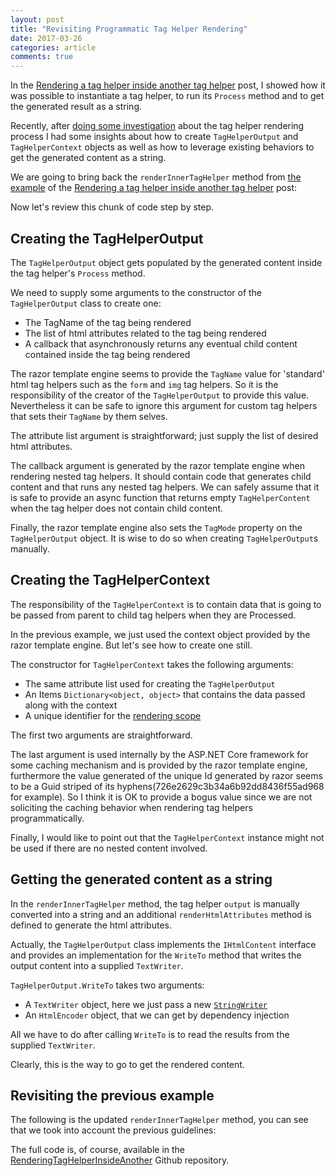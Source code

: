 ```yaml
---
layout: post
title: "Revisiting Programmatic Tag Helper Rendering"
date: 2017-03-26
categories: article
comments: true
---
```


In the [Rendering a tag helper inside another tag helper](http://blog.techdominator.com/article/rendering-a-tag-helper-inside-another-tag-helper.html) post, I showed how it was possible to instantiate a tag helper, to run its `Process` method and to get the generated result as a string.

Recently, after [doing some investigation](http://blog.techdominator.com/article/tag-helpers-rendering-part-1.html) about the tag helper rendering process I had some insights about how to create `TagHelperOutput` and `TagHelperContext` objects as well as how to leverage existing behaviors to get the generated content as a string.

We are going to bring back the `renderInnerTagHelper` method from [the example](https://gist.github.com/MissaouiChedy/3053d1507779fa39d7ecc2b8b58c1a54#file-wrappertaghelper-cs) of the [Rendering a tag helper inside another tag helper](http://blog.techdominator.com/article/rendering-a-tag-helper-inside-another-tag-helper.html) post:
<script src="https://gist.github.com/MissaouiChedy/fc91929ab284cbe736d3130245ca2121.js"></script>

Now let's review this chunk of code step by step.

## Creating the TagHelperOutput

The `TagHelperOutput` object gets populated by the generated content inside the tag helper's `Process` method.

We need to supply some arguments to the constructor of the `TagHelperOutput` class to create one:
 - The TagName of the tag being rendered
 - The list of html attributes related to the tag being rendered
 - A callback that asynchronously returns any eventual child content contained inside the tag being rendered

The razor template engine seems to provide the `TagName` value for 'standard' html tag helpers such as the `form` and `img` tag helpers. So it is the responsibility of the creator of the `TagHelperOutput` to provide this value. Nevertheless it can be safe to ignore this argument for custom tag helpers that sets their `TagName` by them selves.

The attribute list argument is straightforward; just supply the list of desired html attributes.

The callback argument is generated by the razor template engine when rendering nested tag helpers. It should contain code that generates child content and that runs any nested tag helpers.
We can safely assume that it is safe to provide an async function that returns empty `TagHelperContent` when the tag helper does not contain child content.

Finally, the razor template engine also sets the `TagMode` property on the `TagHelperOutput` object. It is wise to do so when creating `TagHelperOutput`s manually.

## Creating the TagHelperContext

The responsibility of the `TagHelperContext` is to contain data that is going to be passed from parent to child tag helpers when they are Processed.

In the previous example, we just used the context object provided by the razor template engine. But let's see how to create one still.

The constructor for `TagHelperContext` takes the following arguments:

- The same attribute list used for creating the `TagHelperOutput`
- An Items `Dictionary<object, object>` that contains the data passed along with the context
- A unique identifier for the [rendering scope](http://blog.techdominator.com/article/tag-helpers-rendering-part-2.html#The-TagHelperScopeManager-Creates-a-TagHelperExecutionContext)

The first two arguments are straightforward.

The last argument is used internally by the ASP.NET Core framework for some caching mechanism and is provided by the razor template engine, furthermore the value generated of the unique Id generated by razor seems to be a Guid striped of its hyphens(726e2629c3b34a6b92dd8436f55ad968 for example).
So I think it is OK to provide a bogus value since we are not soliciting the caching behavior when rendering tag helpers programmatically.

Finally, I would like to point out that the `TagHelperContext` instance might not be used if there are no nested content involved.

## Getting the generated content as a string

In the `renderInnerTagHelper` method, the tag helper `output` is manually converted into a string and an additional `renderHtmlAttributes` method is defined to generate the html attributes.

Actually, the `TagHelperOutput` class implements the `IHtmlContent` interface and provides an implementation for the `WriteTo` method that writes the output content into a supplied `TextWriter`.

`TagHelperOutput.WriteTo` takes two arguments:
- A `TextWriter` object, here we just pass a new [`StringWriter`](https://msdn.microsoft.com/en-us/library/system.io.stringwriter(v=vs.110).aspx)
- An `HtmlEncoder` object, that we can get by dependency injection

All we have to do after calling `WriteTo` is to read the results from the supplied `TextWriter`.

Clearly, this is the way to go to get the rendered content.

## Revisiting the previous example

The following is the updated `renderInnerTagHelper` method, you can see that we took into account the previous guidelines:
<script src="https://gist.github.com/MissaouiChedy/fc857ca6bcf252f7900275a8f94bdfff.js"></script>

The full code is, of course, available in the [RenderingTagHelperInsideAnother](https://github.com/MissaouiChedy/RenderingTagHelperInsideAnother) Github repository.





